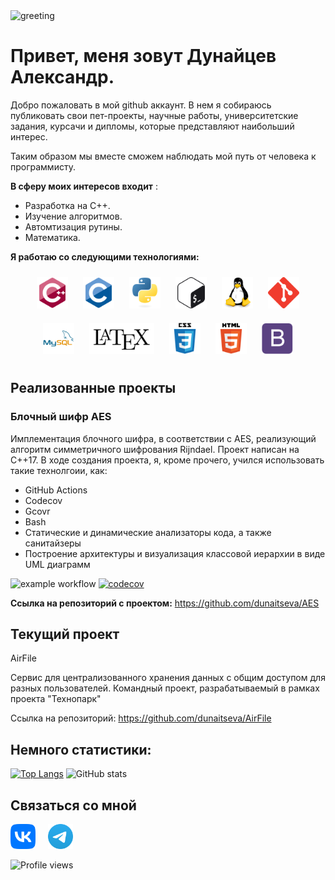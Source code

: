 <img src='https://rishavanand.github.io/static/images/greetings.gif' alt='greeting'>

# Привет, меня зовут Дунайцев Александр.

Добро пожаловать в мой github аккаунт. 
В нем я собираюсь публиковать свои пет-проекты, научные работы, университетские задания, курсачи и дипломы, которые представляют наибольший интерес.

Таким образом мы вместе сможем наблюдать мой путь от человека к программисту.

**В сферу моих интересов входит** :
- Разработка на C++.
- Изучение алгоритмов.
- Автомтизация рутины.
- Математика.

**Я работаю со следующими технологиями:**
<div align="center">  
  <img style="margin: 10px" src="./static/cpp.svg" alt="C++" height="50" />
  <img style="margin: 10px" src="./static/c.svg" alt="C" height="50" />
  <img style="margin: 10px" src="./static/python.svg" alt="Python" height="50" /> 
  <img style="margin: 10px" src="./static/bash.svg" alt="Bash" height="50" />
  <img style="margin: 10px" src="./static/linux.svg" alt="Linux" height="50" />
  <img style="margin: 10px" src="./static/git.svg" alt="Git" height="50" />
  <img style="margin: 10px" src="./static/MySQL.svg" alt="MySQL" height="50" />
  <img style="margin: 10px" src="./static/LaTeX.png" alt="Latex" height="50" />
  <img style="margin: 10px" src="./static/css.svg" alt="CSS3" height="50" />
  <img style="margin: 10px" src="./static/html.svg" alt="HTML5" height="50" />
  <img style="margin: 10px" src="./static/bootstarp.svg" alt="Bootstrap" height="50" />  
</div>

## Реализованные проекты
### Блочный шифр AES
Имплементация блочного шифра, в соответствии с AES, реализующий алгоритм симметричного шифрования Rijndael. Проект написан на C++17. В ходе создания проекта,
я, кроме прочего, учился использовать такие технолгоии, как:

- GitHub Actions
- Codecov
- Gcovr
- Bash
- Статические и динамические анализаторы кода, а также санитайзеры
- Построение архитектуры и визуализация классовой иерархии в виде UML диаграмм

![example workflow](https://github.com/dunaitseva/AES/actions/workflows/build-and-test-config.yml/badge.svg)
[![codecov](https://codecov.io/gh/dunaitseva/AES/branch/main/graph/badge.svg?token=0002QPAO0Y)](https://codecov.io/gh/dunaitseva/AES)


**Ссылка на репозиторий с проектом:**
https://github.com/dunaitseva/AES

## Текущий проект

AirFile

Сервис для централизованного хранения данных с общим доступом для разных пользователей. Командный проект, разрабатываемый в рамках проекта "Технопарк"

Ссылка на репозиторий: https://github.com/dunaitseva/AirFile

<!--- Минимальное поисание + ссылка --->

## Немного статистики:

[![Top Langs](https://github-readme-stats.vercel.app/api/top-langs/?username=dunaitseva)](https://github.com/anuraghazra/github-readme-stats)
![GitHub stats](https://github-readme-stats.vercel.app/api?username=dunaitseva&show_icons=true) 

## Связаться со мной

[<img src='./static/VK_Compact_Logo.png' alt='vk' height='40'>](https://vk.com/shmalens) &nbsp; &nbsp;
[<img src="./static/telegram.svg" alt='telegram' height='40'>](https://t.me/shmalens) 

![Profile views](https://gpvc.arturio.dev/dunaitseva) 
<!---
dunaitseva/dunaitseva is a ✨ special ✨ repository because its `README.md` (this file) appears on your GitHub profile.
You can click the Preview link to take a look at your changes.
--->
